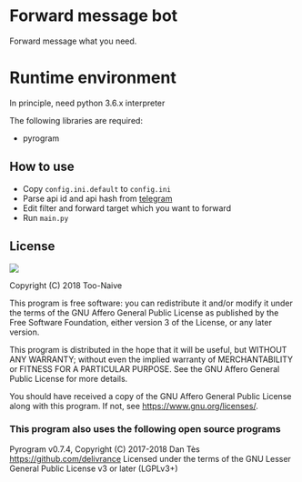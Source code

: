 # Forward message bot

Forward message what you need.

# Runtime environment

In principle, need python 3.6.x interpreter

The following libraries are required:

- pyrogram

## How to use

* Copy `config.ini.default` to `config.ini`
* Parse api id and api hash from [telegram](https://my.telegram.org/apps)
* Edit filter and forward target which you want to forward
* Run `main.py`

## License

[![](https://www.gnu.org/graphics/agplv3-155x51.png)](https://www.gnu.org/licenses/agpl-3.0.txt)

Copyright (C) 2018 Too-Naive

This program is free software: you can redistribute it and/or modify it under the terms of the GNU Affero General Public License as published by the Free Software Foundation, either version 3 of the License, or any later version.

This program is distributed in the hope that it will be useful, but WITHOUT ANY WARRANTY; without even the implied warranty of MERCHANTABILITY or FITNESS FOR A PARTICULAR PURPOSE. See the GNU Affero General Public License for more details.

You should have received a copy of the GNU Affero General Public License along with this program. If not, see <https://www.gnu.org/licenses/>.

### This program also uses the following open source programs

Pyrogram v0.7.4, Copyright (C) 2017-2018 Dan Tès <https://github.com/delivrance>
Licensed under the terms of the GNU Lesser General Public License v3 or later (LGPLv3+)